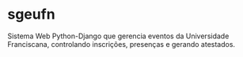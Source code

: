 # sgeufn
Sistema Web Python-Django que gerencia eventos da Universidade Franciscana, controlando inscrições, presenças e gerando atestados.
